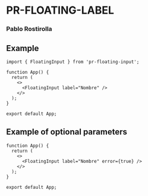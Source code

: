 # PR-FLOATING-LABEL

### Pablo Rostirolla

## Example

```
import { FloatingInput } from 'pr-floating-input';
```

```
function App() {
  return (
    <>
      <FloatingInput label="Nombre" />
    </>
  );
}

export default App;

```

## Example of optional parameters

```
function App() {
  return (
    <>
      <FloatingInput label="Nombre" error={true} />
    </>
  );
}

export default App;

```
